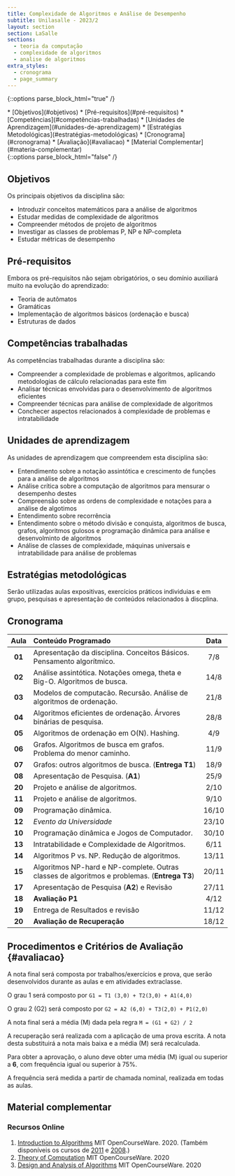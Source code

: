 ```yaml
---
title: Complexidade de Algoritmos e Análise de Desempenho
subtitle: Unilasalle - 2023/2
layout: section
section: LaSalle
sections:
  - teoria da computação
  - complexidade de algoritmos
  - analise de algoritmos
extra_styles:
  - cronograma
  - page_summary
---
```


{::options parse_block_html="true" /}
<div id="page_summary">
* [Objetivos](#objetivos)
* [Pré-requisitos](#pré-requisitos)
* [Competências](#competências-trabalhadas)
* [Unidades de Aprendizagem](#unidades-de-aprendizagem)
* [Estratégias Metodológicas](#estratégias-metodológicas)
* [Cronograma](#cronograma) 
* [Avaliação](#avaliacao)
* [Material Complementar](#materia-complementar)
</div>
{::options parse_block_html="false" /}

## Objetivos

Os principais objetivos da disciplina são:

* Introduzir conceitos matemáticos para a análise de algoritmos
* Estudar medidas de complexidade de algoritmos
* Compreender métodos de projeto de algoritmos
* Investigar as classes de problemas P, NP e NP-completa
* Estudar métricas de desempenho


## Pré-requisitos

Embora os pré-requisitos não sejam obrigatórios, o seu domínio auxiliará muito na evolução do aprendizado:

* Teoria de autômatos
* Gramáticas
* Implementação de algoritmos básicos (ordenação e busca)
* Estruturas de dados


## Competências trabalhadas

As competências trabalhadas durante a disciplina são:

* Compreender a complexidade de problemas e algoritmos, aplicando metodologias de cálculo relacionadas para este fim
* Analisar técnicas envolvidas para o desenvolvimento de algoritmos eficientes
* Compreender técnicas para análise de complexidade de algoritmos
* Conchecer aspectos relacionados à complexidade de problemas e intratabilidade


## Unidades de aprendizagem

As unidades de aprendizagem que compreendem esta disciplina são:

* Entendimento sobre a notação assintótica e crescimento de funções para a análise de algoritmos
* Análise crítica sobre a computação de algoritmos para mensurar o desempenho destes
* Compreensão sobre as ordens de complexidade e notações para a análise de algotimos
* Entendimento sobre recorrência
* Entendimento sobre o método divisão e conquista, algoritmos de busca, grafos, algoritmos gulosos e programação dinâmica para análise e desenvolminto de algoritmos
* Análise de classes de complexidade, máquinas universais e intratabilidade para análise de problemas


## Estratégias metodológicas

Serão utilizadas aulas expositivas, exercícios práticos individuias e em grupo, pesquisas e apresentação de conteúdos relacionados à discplina.


## Cronograma

| Aula | Conteúdo Programado | Data |
| :--: | :------------------ | :--: |
| **01** | Apresentação da disciplina. Conceitos Básicos. Pensamento algorítmico. | 7/8 |
| **02** | Análise assintótica. Notações omega, theta e Big-O. Algoritmos de busca. | 14/8 |
| **03** | Modelos de computacão. Recursão. Análise de algoritmos de ordenação. | 21/8 |
| **04** | Algoritmos eficientes de ordenação. Árvores binárias de pesquisa. | 28/8 |
| **05** | Algoritmos de ordenação em O(N). Hashing. | 4/9 |
| **06** | Grafos. Algoritmos de busca em grafos. Problema do menor caminho. | 11/9 |
| **07** | Grafos: outros algoritmos de busca. (**Entrega T1**) | 18/9 |
| **08** | Apresentação de Pesquisa. (**A1**) | 25/9 |
| **20** | Projeto e análise de algoritmos. | 2/10 |
| **11** | Projeto e análise de algoritmos. | 9/10 |
| **09** | Programação dinâmica. | 16/10 |
| **12** | _Evento da Universidade_ | 23/10 |
| **10** | Programação dinâmica e Jogos de Computador. | 30/10 |
| **13** | Intratabilidade e Complexidade de Algoritmos. | 6/11 |
| **14** | Algoritmos P vs. NP. Redução de algoritmos. | 13/11 |
| **15** | Algoritmos NP-hard e NP-complete. Outras classes de algoritmos e problemas. (**Entrega T3**) | 20/11 |
| **17** | Apresentação de Pesquisa (**A2**) e Revisão | 27/11 |
| **18** | **Avaliação P1** | 4/12 |
| **19** | Entrega de Resultados e revisão | 11/12 |
| **20** | **Avaliação de Recuperação** | 18/12 |


## Procedimentos e Critérios de Avaliação {#avaliacao}

A nota final será composta por trabalhos/exercícios e prova, que serão desenvolvidos durante as aulas e em atividades extraclasse.

O grau 1 será composto por `G1 = T1 (3,0) + T2(3,0) + A1(4,0)`

O grau 2 (G2) será composto por `G2 = A2 (6,0) + T3(2,0) + P1(2,0)`

A nota final será a média (M) dada pela regra `M = (G1 + G2) / 2`

A recuperação será realizada com a aplicação de uma prova escrita. A nota desta substituirá a nota mais baixa e a média (M) será recalculada.

Para obter a aprovação, o aluno deve obter uma média (M) igual ou superior a **6**, com frequência igual ou superior à 75%.

A frequência será medida a partir de chamada nominal, realizada em todas as aulas.


## Material complementar

### Recursos Online

1. [Introduction to Algorithms](https://ocw.mit.edu/courses/6-006-introduction-to-algorithms-spring-2020/resources/lecture-videos/) MIT OpenCourseWare. 2020. (Também disponíveis os cursos de [2011](https://ocw.mit.edu/courses/6-006-introduction-to-algorithms-spring-2008/) e [2008](https://ocw.mit.edu/courses/6-006-introduction-to-algorithms-spring-2008/).)
2. [Theory of Computation](https://ocw.mit.edu/courses/18-404j-theory-of-computation-fall-2020) MIT OpenCourseWare. 2020
3. [Design and Analysis of Algorithms](https://ocw.mit.edu/courses/6-046j-design-and-analysis-of-algorithms-spring-2015) MIT OpenCourseWare. 2020
